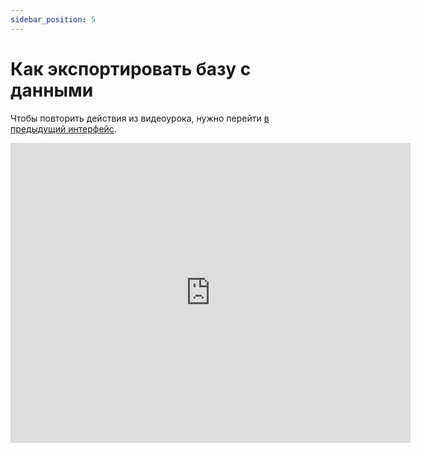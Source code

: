 ```yaml
---
sidebar_position: 5
---
```


# Как экспортировать базу с данными

Чтобы повторить действия из видеоурока, нужно перейти [в предыдущий интерфейс](https://sendsay.ru/account/).

<iframe
    width="640"
    height="480"
    src="https://www.youtube.com/embed/8Ho4PZF7uYs"
    frameborder="0"
    allow="autoplay; encrypted-media"
    allowfullscreen
>
</iframe>
